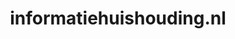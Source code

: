 ---
layout: post
title:  "informatiehuishouding.nl"
internal_url:  "/data/informatiehuishouding.nl.html"
categories: dutchgov
---